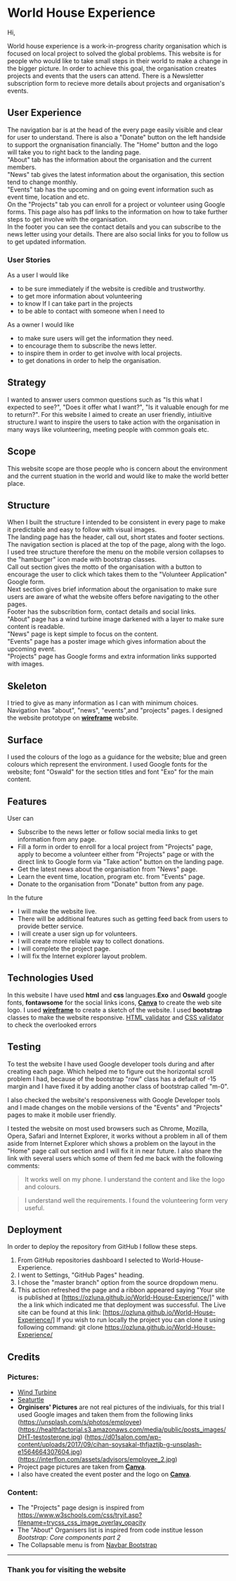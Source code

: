# **World House Experience**

Hi,

World house experience is a work-in-progress charity organisation which is focused on local project to solved the global problems.
This website is for people who would like to take small steps in their world to make a change in the bigger picture. In order to achieve
this goal, the organisation creates projects and events that the users can attend.
There is a Newsletter subscription form to recieve more details about projects and organisation's events.


## **User Experience**

 The navigation bar is at the head of the every page easily visible and clear for user to understand. There is also a "Donate" button on the left
 handside to support the orgnanisation financially. The "Home" button and the logo will take you to right back to the landing page.   
 "About" tab has the information about the organisation and the current members.   
 "News" tab gives the latest information about the organisation, this section tend to change monthly.    
 "Events" tab has the upcoming and on going event information such as event time, location and etc.  
 On the "Projects" tab you can enroll for a project or volunteer using Google forms. This page also has pdf links to the information on how to take further steps to get involve with the organisation.  
 In the footer you can see the contact details and you can subscribe to the news letter using your details. There are also social links for you to follow us to get updated information.
### **User Stories**
As a user I would like  
* to be sure immediately if the website is credible and trustworthy.  
* to get more information about volunteering  
* to know If I can take part in the projects  
* to be able to contact with someone when I need to


As a owner I would like
* to make sure users will get the information they need.
* to encourage them to subscribe the news letter.
* to inspire them in order to get involve with local projects.
* to get donations in order to help the organisation.  
## Strategy

I wanted to answer users common questions such as "Is this what I expected to see?", "Does it offer what I want?",
"Is it valuable enough for me to return?". 
For this website I aimed to create an user friendly, intiuitive structure.I want to inspire the users
 to take action with the organisation in many ways like volunteering, meeting people with common goals etc.  

## Scope

This website scope are those people who is concern about the environment and the current stuation in the world and would like to make the world better place. 


## Structure

When I built the structure I intended to be consistent in every page to make it predictable and easy to follow with visual images.  
The landing page has the header, call out, short states and footer sections.  
The navigation section is placed at the top of the page, along with the logo. I used tree structure therefore the menu on the mobile
 version collapses to the "hamburger" icon made with bootstrap classes.  
Call out section gives the motto of the organisation with a button to encourage the user to click which takes them
to the "Volunteer Application"  Google form.  
Next section gives brief information about the organisation to make sure users are aware of what the website offers
before navigating to the other pages.  
Footer has the subscribtion form, contact details and social links.  
"About" page has a wind turbine image darkened with a layer to make sure content is readable.  
"News" page is kept simple to focus on the content.  
"Events" page has a poster image which gives information about the upcoming event.  
"Projects" page has Google forms and extra information links supported with images.  

## Skeleton

I tried to give as many information as I can with minimum choices. Navigation has "about", "news", "events",and "projects" pages.
I designed the website prototype on [__wireframe__](https://wireframe.cc/pro/pp/21e877a46334308) website.
## Surface

I used the colours of the logo as a guidance for the website; blue and green colours which represent the environment.
  I used Google fonts for the website; font "Oswald" for the section titles and font "Exo" for the main content. 

## **Features**

User can
* Subscribe to the news letter or follow social media links to get information from any page.
* Fill a form in order to enroll for a local  project from "Projects" page, apply to become a volunteer either
 from "Projects" page or with the direct link to Google form via "Take action" button on the landing page. 
* Get the latest news about the organisation from "News" page.
* Learn the event time, location, program etc. from "Events" page.
* Donate to the organisation from "Donate" button from any page.

In the future 
* I will make the website live.
* There will be additional features such as getting feed back from users to provide better service.
* I will create a user sign up for volunteers.
* I will create more reliable way to collect donations.
* I will complete the project page.
* I will fix the Internet explorer layout problem.

## **Technologies Used**

In this website I have used **html** and **css** languages.**Exo** and **Oswald** google fonts, **fontawsome** for the social links icons, 
[**Canva**](https://www.canva.com/) to create the web site logo.
I used [**wireframe**](https://wireframe.cc/pro/pp/21e877a46334308) to create a sketch of the website. I used **bootstrap** classes to make the website responsive.
[HTML validator](https://validator.w3.org) and [CSS validator](https://jigsaw.w3.org/css-validator/) to check the overlooked errors
## **Testing**

To test the website I have used Google developer tools during and after creating each page. Which helped me to figure out the horizontal scroll 
problem I had, because of the bootstrap "row" class has a default of -15 margin  and I have fixed it by adding another class of bootstrap called "m-0".  


I also checked the website's responsiveness with Google Developer tools and I made changes on the mobile versions of the "Events" and "Projects" pages
to make it mobile user friendly.


I tested the website on most used browsers such as Chrome, Mozilla, Opera, Safari and Internet Explorer, it works without a problem in all of them aside from
 Internet Explorer which shows a problem on the layout in the "Home" page call out section and I will fix it in near future. I also share the link with 
several users which some of them fed me back with the following comments: 
> It works well on my phone. I understand the content and like the logo and colours.


>  I understand well the requirements. I found the volunteering form very useful.

## **Deployment**
In order to deploy the repository from GitHub I follow these steps.
1. From GitHub repositories dashboard I selected to World-House-Experience.
2. I went to Settings, "GitHub Pages" heading.
3. I chose the "master branch" option from the source dropdown menu.
4. This action refreshed the page and a ribbon appeared saying "Your site is published at  [https://ozluna.github.io/World-House-Experience/]" with the a link which indicated me that deployment was successful.
The Live site can be found at this link: [https://ozluna.github.io/World-House-Experience/]
If you wish to run locally the project you can clone it using following command:
    git clone https://ozluna.github.io/World-House-Experience/

## **Credits**

### Pictures:
* [Wind Turbine](https://www.futurecitiesforum.london/post/2019/04/28/repowering-onshore-wind-farms-for-city-consumption)  
* [Seaturtle](https://static.wixstatic.com/media/caa4654a920345f38290b3e62eb73897.jpg/v1/fill/w_1203,h_495,al_c,q_85,usm_0.66_1.00_0.01/caa4654a920345f38290b3e62eb73897.webp)  
* __Orginisers' Pictures__  are not real pictures of the indiviuals, for this trial I used Google images and taken them from the following links (https://unsplash.com/s/photos/employee) (https://healthfactorial.s3.amazonaws.com/media/public/posts_images/DHT-testosterone.jpg) (https://d01salon.com/wp-content/uploads/2017/09/cihan-soysakal-thfjaztjb-g-unsplash-e1564664307604.jpg) (https://interflon.com/assets/advisors/employee_2.jpg)
* Project page pictures are taken from [**Canva**](https://www.canva.com/).
* I also have created the event poster and the logo on [**Canva**](https://www.canva.com/).
### Content:
* The "Projects" page design is inspired from https://www.w3schools.com/css/tryit.asp?filename=trycss_css_image_overlay_opacity
* The "About" Organisers list is inspired from code institue lesson *Bootstrap: Core components part 2*
* The Collapsable menu is from [Navbar Bootstrap](https://getbootstrap.com/docs/4.0/components/navbar/) 

----
### **Thank you for visiting the website**






